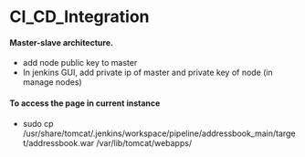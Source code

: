 # CI_CD_Integration

#### Master-slave architecture.
  * add node public key to master
  * In jenkins GUI, add private ip of master and private key of node (in manage nodes)

#### To access the page in current instance
  *  sudo cp /usr/share/tomcat/.jenkins/workspace/pipeline/addressbook_main/target/addressbook.war /var/lib/tomcat/webapps/
